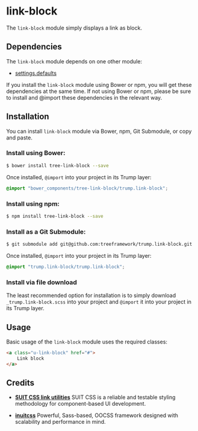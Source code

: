 # link-block

The `link-block` module simply displays a link as block.

## Dependencies

The `link-block` module depends on one other module:

* [settings.defaults](https://github.com/treeframework/settings.defaults)

If you install the `link-block` module using Bower or npm, you will get these
dependencies at the same time. If not using Bower or npm, please be sure to
install and @import these dependencies in the relevant way.

## Installation

You can install `link-block` module via Bower, npm, Git Submodule, or copy and
paste.

### Install using Bower:

```sh
$ bower install tree-link-block --save
```

Once installed, `@import` into your project in its Trump layer:

```scss
@import "bower_components/tree-link-block/trump.link-block";
```

### Install using npm:

```sh
$ npm install tree-link-block --save
```

### Install as a Git Submodule:

```sh
$ git submodule add git@github.com:treeframework/trump.link-block.git
```

Once installed, `@import` into your project in its Trump layer:

```scss
@import "trump.link-block/trump.link-block";
```

### Install via file download

The least recommended option for installation is to simply download
`_trump.link-block.scss` into your project and `@import` it into your
project in its Trump layer.

## Usage

Basic usage of the `link-block` module uses the required classes:

```html
<a class="u-link-block" href="#">
    Link block
</a>
```

## Credits

* **[SUIT CSS link utilities](https://github.com/suitcss/utils-link/)** SUIT
CSS is a reliable and testable styling methodology for component-based UI
development.

* **[inuitcss](https://github.com/inuitcss)** Powerful, Sass-based, OOCSS
framework designed with scalability and performance in mind.

